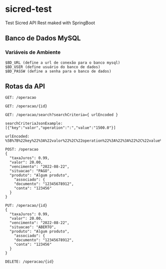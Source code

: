 # sicred-test
Test Sicred API Rest maked with SpringBoot

## Banco de Dados MySQL
### Variáveis de Ambiente
```
$BD_URL (define a url de conexão para o banco mysql)
$BD_USER (define usuário do banco de dados)
$BD_PASSW (define a senha para o banco de dados)
```

## Rotas da API
``` 
GET: /operacao
```
``` 
GET: /operacao/{id}
```
``` 
GET: /operacao/search?searchCriteria={ urlEncoded }

searchCriteriaJsonExample: [{"key":"valor","operation":":","value":"1500.0"}]

urlEncoded: %5B%7B%22key%22%3A%22valor%22%2C%22operation%22%3A%22%3A%22%2C%22value%22%3A%221500.0%22%7D%5D
```
``` 
POST: /operacao
{
  "taxaJuros": 0.99,
  "valor": 20.00,
  "vencimento": "2022-08-22",
  "situacao": "PAGO",
  "produto": "Algum produto",
	"associado": {
    "documento": "12345678912",
    "conta": "123456"
  }
}
```
```
PUT: /operacao/{id}
{
  "taxaJuros": 0.99,
  "valor": 20.00,
  "vencimento": "2022-08-22",
  "situacao": "ABERTO",
  "produto": "Algum produto",
	"associado": {
    "documento": "12345678912",
    "conta": "123456"
  }
}
```
```
DELETE: /operacao/{id}
```
